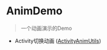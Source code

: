 # AnimDemo
> 一个动画演示的Demo

- Activity切换动画 ([ActivityAnimUtils])





[ActivityAnimUtils]:https://github.com/yangsanning/ActivityAnimUtils
